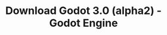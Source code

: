 ---
# Generated by /tools/generators/src/download_archive_generator !!! do not edit by hand !!!
title: 'Download Godot 3.0 (alpha2) - Godot Engine'
type: 'download/archive'
name: '3.0'
flavor: 'alpha2'
release_date: '2017-10-31T02:00:00-00:00'
release_notes: 'article/dev-snapshot-godot-3-0-alpha-2/'
primaryPlatforms:
  - 'android.apk'
  - 'macos.universal'
  - 'windows.64'
  - 'linux_server.headless.64'
  - 'web'
  - 'templates'
links:
  android.apk:
    name: 'android.apk'
    title: 'Android'
    caption: 'APK Universal (ARM64 + ARMv7 + x86_64 + x86)'
    tags:
      - 'APK download'
      - 'ARM64/v7'
      - 'x86 (64 & 32 bit)'
    hosts:
      github_builds:
        regular: 'https://github.com/godotengine/godot-builds/releases/download/3.0-alpha2/Godot_v3.0-alpha2_android_editor.apk'
        mono: '#'
      github:
        regular: 'https://github.com/godotengine/godot/releases/download/3.0-alpha2/Godot_v3.0-alpha2_android_editor.apk'
        mono: '#'
  macos.universal:
    name: 'macos.universal'
    title: 'macOS'
    caption: 'Universal (x86_64 + Silício da Apple)'
    tags:
      - 'Intel/Apple Silicon'
      - '64 bit'
    hosts:
      github_builds:
        regular: 'https://github.com/godotengine/godot-builds/releases/download/3.0-alpha2/Godot_v3.0-alpha2_osx.universal.zip'
        mono: 'https://github.com/godotengine/godot-builds/releases/download/3.0-alpha2/Godot_v3.0-alpha2_mono_osx.universal.zip'
      github:
        regular: 'https://github.com/godotengine/godot/releases/download/3.0-alpha2/Godot_v3.0-alpha2_osx.universal.zip'
        mono: 'https://github.com/godotengine/godot/releases/download/3.0-alpha2/Godot_v3.0-alpha2_mono_osx.universal.zip'
  windows.64:
    name: 'windows.64'
    title: 'Windows'
    caption: 'Padrão (x86_64)'
    tags:
      - '64 bit'
    hosts:
      github_builds:
        regular: 'https://github.com/godotengine/godot-builds/releases/download/3.0-alpha2/Godot_v3.0-alpha2_win64.exe.zip'
        mono: 'https://github.com/godotengine/godot-builds/releases/download/3.0-alpha2/Godot_v3.0-alpha2_mono_win64.zip'
      github:
        regular: 'https://github.com/godotengine/godot/releases/download/3.0-alpha2/Godot_v3.0-alpha2_win64.exe.zip'
        mono: 'https://github.com/godotengine/godot/releases/download/3.0-alpha2/Godot_v3.0-alpha2_mono_win64.zip'
  linux_server.headless.64:
    name: 'linux_server.headless.64'
    title: 'Linux Server'
    caption: 'Headless (x86_64)'
    tags:
      - '64 bit'
      - 'Headless'
    hosts:
      github_builds:
        regular: 'https://github.com/godotengine/godot-builds/releases/download/3.0-alpha2/Godot_v3.0-alpha2_linux_headless.64.zip'
        mono: 'https://github.com/godotengine/godot-builds/releases/download/3.0-alpha2/Godot_v3.0-alpha2_mono_linux_headless_64.zip'
      github:
        regular: 'https://github.com/godotengine/godot/releases/download/3.0-alpha2/Godot_v3.0-alpha2_linux_headless.64.zip'
        mono: 'https://github.com/godotengine/godot/releases/download/3.0-alpha2/Godot_v3.0-alpha2_mono_linux_headless_64.zip'
  web:
    name: 'web'
    title: 'Editor Web'
    caption: ''
    tags:
      - 'Self-hosted'
      - 'Cross-platform'
    hosts:
      github_builds:
        regular: 'https://github.com/godotengine/godot-builds/releases/download/3.0-alpha2/Godot_v3.0-alpha2_web_editor.zip'
        mono: '#'
      github:
        regular: 'https://github.com/godotengine/godot/releases/download/3.0-alpha2/Godot_v3.0-alpha2_web_editor.zip'
        mono: '#'
  linux.64:
    name: 'linux.64'
    title: 'Linux'
    caption: 'Padrão (x86_64)'
    tags:
      - '64 bit'
    hosts:
      github_builds:
        regular: 'https://github.com/godotengine/godot-builds/releases/download/3.0-alpha2/Godot_v3.0-alpha2_x11.64.zip'
        mono: 'https://github.com/godotengine/godot-builds/releases/download/3.0-alpha2/Godot_v3.0-alpha2_mono_x11_64.zip'
      github:
        regular: 'https://github.com/godotengine/godot/releases/download/3.0-alpha2/Godot_v3.0-alpha2_x11.64.zip'
        mono: 'https://github.com/godotengine/godot/releases/download/3.0-alpha2/Godot_v3.0-alpha2_mono_x11_64.zip'
  linux.32:
    name: 'linux.32'
    title: 'Linux'
    caption: 'Padrão (x86)'
    tags:
      - '32 bit'
    hosts:
      github_builds:
        regular: 'https://github.com/godotengine/godot-builds/releases/download/3.0-alpha2/Godot_v3.0-alpha2_x11.32.zip'
        mono: 'https://github.com/godotengine/godot-builds/releases/download/3.0-alpha2/Godot_v3.0-alpha2_mono_x11_32.zip'
      github:
        regular: 'https://github.com/godotengine/godot/releases/download/3.0-alpha2/Godot_v3.0-alpha2_x11.32.zip'
        mono: 'https://github.com/godotengine/godot/releases/download/3.0-alpha2/Godot_v3.0-alpha2_mono_x11_32.zip'
  windows.32:
    name: 'windows.32'
    title: 'Windows'
    caption: 'Padrão (x86)'
    tags:
      - '32 bit'
    hosts:
      github_builds:
        regular: 'https://github.com/godotengine/godot-builds/releases/download/3.0-alpha2/Godot_v3.0-alpha2_win32.exe.zip'
        mono: 'https://github.com/godotengine/godot-builds/releases/download/3.0-alpha2/Godot_v3.0-alpha2_mono_win32.zip'
      github:
        regular: 'https://github.com/godotengine/godot/releases/download/3.0-alpha2/Godot_v3.0-alpha2_win32.exe.zip'
        mono: 'https://github.com/godotengine/godot/releases/download/3.0-alpha2/Godot_v3.0-alpha2_mono_win32.zip'
  linux_server.64:
    name: 'linux_server.64'
    title: 'Servidor Linux'
    caption: 'Padrão (x86_64)'
    tags:
      - '64 bit'
    hosts:
      github_builds:
        regular: 'https://github.com/godotengine/godot-builds/releases/download/3.0-alpha2/Godot_v3.0-alpha2_linux_server.64.zip'
        mono: 'https://github.com/godotengine/godot-builds/releases/download/3.0-alpha2/Godot_v3.0-alpha2_mono_linux_server_64.zip'
      github:
        regular: 'https://github.com/godotengine/godot/releases/download/3.0-alpha2/Godot_v3.0-alpha2_linux_server.64.zip'
        mono: 'https://github.com/godotengine/godot/releases/download/3.0-alpha2/Godot_v3.0-alpha2_mono_linux_server_64.zip'
  aar_library:
    name: 'aar_library'
    title: 'Biblioteca de AAR'
    caption: ''
    tags:
      - 'Android plugins'
      - 'Java'
      - 'Kotlin'
    hosts:
      github_builds:
        regular: 'https://github.com/godotengine/godot-builds/releases/download/3.0-alpha2/godot-lib.3.0.alpha2.release.aar'
        mono: 'https://github.com/godotengine/godot-builds/releases/download/3.0-alpha2/godot-lib.3.0.alpha2.mono.release.aar'
      github:
        regular: 'https://github.com/godotengine/godot/releases/download/3.0-alpha2/godot-lib.3.0.alpha2.release.aar'
        mono: 'https://github.com/godotengine/godot/releases/download/3.0-alpha2/godot-lib.3.0.alpha2.mono.release.aar'
  templates:
    name: 'templates'
    title: 'Modelos de exportação'
    caption: ''
    tags:
      - 'Utilizado para exportar os seus jogos para todas as plataformas suportadas'
    hosts:
      github_builds:
        regular: 'https://github.com/godotengine/godot-builds/releases/download/3.0-alpha2/Godot_v3.0-alpha2_export_templates.tpz'
        mono: 'https://github.com/godotengine/godot-builds/releases/download/3.0-alpha2/Godot_v3.0-alpha2_mono_export_templates.tpz'
      github:
        regular: 'https://github.com/godotengine/godot/releases/download/3.0-alpha2/Godot_v3.0-alpha2_export_templates.tpz'
        mono: 'https://github.com/godotengine/godot/releases/download/3.0-alpha2/Godot_v3.0-alpha2_mono_export_templates.tpz'
---